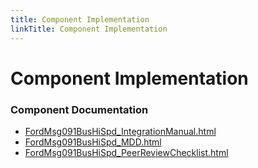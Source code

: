 ```yaml
---
title: Component Implementation
linkTitle: Component Implementation
---
```


# Component Implementation
### Component Documentation

- [FordMsg091BusHiSpd_IntegrationManual.html](doc/FordMsg091BusHiSpd_IntegrationManual.html)
- [FordMsg091BusHiSpd_MDD.html](doc/FordMsg091BusHiSpd_MDD.html)
- [FordMsg091BusHiSpd_PeerReviewChecklist.html](doc/FordMsg091BusHiSpd_PeerReviewChecklist.html)

